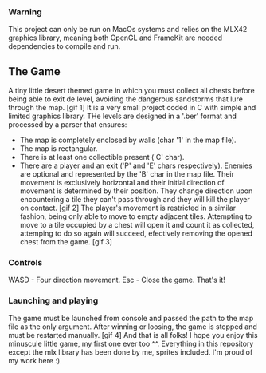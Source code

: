 ### Warning
This project can only be run on MacOs systems and relies on the MLX42 graphics library, meaning both OpenGL and FrameKit are needed dependencies to compile and run.

## The Game
A tiny little desert themed game in which you must collect all chests before being able to exit de level, avoiding the dangerous sandstorms that lure through the map.
[gif 1]
It is a very small project coded in C with simple and limited graphics library. THe levels are designed in a '.ber' format and processed by a parser that ensures:
- The map is completely enclosed by walls (char '1' in the map file).
- The map is rectangular.
- There is at least one collectible present ('C' char).
- There are a player and an exit ('P' and 'E' chars respectively).
Enemies are optional and represented by the 'B' char in the map file. Their movement is exclusively horizontal and their initial direction of movement is determined by their position. They change direction upon encountering a tile they can't pass through and they will kill the player on contact.
[gif 2]
The player's movement is restricted in a similar fashion, being only able to move to empty adjacent tiles. Attempting to move to a tile occupied by a chest will open it and count it as collected, attemping to do so again will succeed, efectively removing the opened chest from the game.
[gif 3]
### Controls
WASD - Four direction movement.
Esc - Close the game.
That's it!
### Launching and playing
The game must be launched from console and passed the path to the map file as the only argument. After winning or loosing, the game is stopped and must be restarted manually.
[gif 4]
And that is all folks! I hope you enjoy this minuscule little game, my first one ever too ^^.
Everything in this repository except the mlx library has been done by me, sprites included. I'm proud of my work here :)
